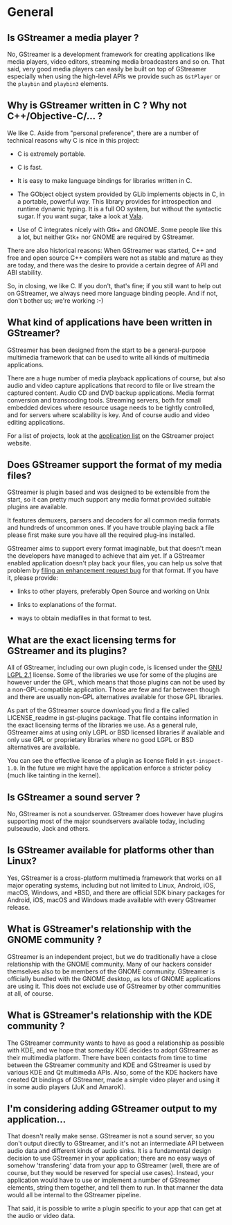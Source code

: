 # General

## Is GStreamer a media player ?

No, GStreamer is a development framework for creating applications like
media players, video editors, streaming media broadcasters and so on.
That said, very good media players can easily be built on top of GStreamer
especially when using the high-level APIs we provide such as `GstPlayer` or
the `playbin` and `playbin3` elements.

## Why is GStreamer written in C ? Why not C++/Objective-C/... ?

We like C. Aside from "personal preference", there are a number
of technical reasons why C is nice in this project:

  - C is extremely portable.

  - C is fast.

  - It is easy to make language bindings for libraries written in C.

  - The GObject object system provided by GLib implements objects in C,
    in a portable, powerful way. This library provides for introspection
    and runtime dynamic typing. It is a full OO system, but without the
    syntactic sugar. If you want sugar, take a look at
    [Vala](http://live.gnome.org/Vala).

  - Use of C integrates nicely with Gtk+ and GNOME. Some people like
    this a lot, but neither Gtk+ nor GNOME are required by GStreamer.

There are also historical reasons: When GStreamer was started, C++ and
free and open source C++ compilers were not as stable and mature as they
are today, and there was the desire to provide a certain degree of
API and ABI stability.

So, in closing, we like C. If you don't, that's fine; if you still want
to help out on GStreamer, we always need more language binding people.
And if not, don't bother us; we're working :-)

## What kind of applications have been written in GStreamer?

GStreamer has been designed from the start to be a general-purpose multimedia
framework that can be used to write all kinds of multimedia applications.

There are a huge number of media playback applications of course, but also
audio and video capture applications that record to file or live stream the
captured content. Audio CD and DVD backup applications. Media format conversion
and transcoding tools. Streaming servers, both for small embedded devices where
resource usage needs to be tightly controlled, and for servers where scalability
is key. And of course audio and video editing applications.

For a list of projects, look at the [application
list](http://gstreamer.freedesktop.org/apps/) on the GStreamer project
website.

## Does GStreamer support the format of my media files?

GStreamer is plugin based and was designed to be extensible from the start,
so it can pretty much support any media format provided suitable plugins
are available.

It features demuxers, parsers and decoders for all common media formats and
hundreds of uncommon ones. If you have trouble playing back a file please
first make sure you have all the required plug-ins installed.

GStreamer aims to support every format imaginable, but that
doesn't mean the developers have managed to achieve that aim yet. If a
GStreamer enabled application doesn't play back your files, you can help
us solve that problem by [filing an enhancement request
bug](http://bugzilla.gnome.org) for that format. If you have it, please
provide:

  - links to other players, preferably Open Source and working on Unix

  - links to explanations of the format.

  - ways to obtain mediafiles in that format to test.

## What are the exact licensing terms for GStreamer and its plugins?

All of GStreamer, including our own plugin code, is licensed
under the [GNU LGPL 2.1](http://www.gnu.org/licenses/lgpl-2.1.html)
license. Some of the libraries we use for some of the plugins are
however under the GPL, which means that those plugins can not be used by
a non-GPL-compatible application. Those are few and far between though
and there are usually non-GPL alternatives available for those GPL libraries.

As part of the GStreamer source download you find a file called
LICENSE\_readme in gst-plugins package. That file contains information
in the exact licensing terms of the libraries we use. As a general rule,
GStreamer aims at using only LGPL or BSD licensed libraries if available
and only use GPL or proprietary libraries where no good LGPL or BSD
alternatives are available.

You can see the effective license of a plugin as license field in
`gst-inspect-1.0`. In the future we might have the application enforce a
stricter policy (much like tainting in the kernel).

## Is GStreamer a sound server ?

No, GStreamer is not a soundserver. GStreamer does however have
plugins supporting most of the major soundservers available today,
including pulseaudio, Jack and others.

## Is GStreamer available for platforms other than Linux?

Yes, GStreamer is a cross-platform multimedia framework that
works on all major operating systems, including but not limited to
Linux, Android, iOS, macOS, Windows, and *BSD, and there are official
SDK binary packages for Android, iOS, macOS and Windows made available
with every GStreamer release.

## What is GStreamer's relationship with the GNOME community ?

GStreamer is an independent project, but we do traditionally have
a close relationship with the GNOME community. Many of our hackers
consider themselves also to be members of the GNOME community. GStreamer
is officially bundled with the GNOME desktop, as lots of GNOME applications
are using it. This does not exclude use of GStreamer by other communities
at all, of course.

## What is GStreamer's relationship with the KDE community ?

The GStreamer community wants to have as good a relationship as
possible with KDE, and we hope that someday KDE decides to adopt
GStreamer as their multimedia platform. There have been contacts
from time to time between the GStreamer community and KDE and
GStreamer is used by various KDE and Qt multimedia APIs. Also,
some of the KDE hackers have created Qt bindings of GStreamer, made a
simple video player and using it in some audio players (JuK and AmaroK).

## I'm considering adding GStreamer output to my application...

That doesn't really make sense. GStreamer is not a sound server,
so you don't output directly to GStreamer, and it's not an intermediate
API between audio data and different kinds of audio sinks. It is a
fundamental design decision to use GStreamer in your application; there are
no easy ways of somehow 'transfering' data from your app to GStreamer (well,
there are of course, but they would be reserved for special use cases).
Instead, your application would have to use or implement a number of GStreamer
elements, string them together, and tell them to run. In that manner the
data would all be internal to the GStreamer pipeline.

That said, it is possible to write a plugin specific to your app that
can get at the audio or video data.
